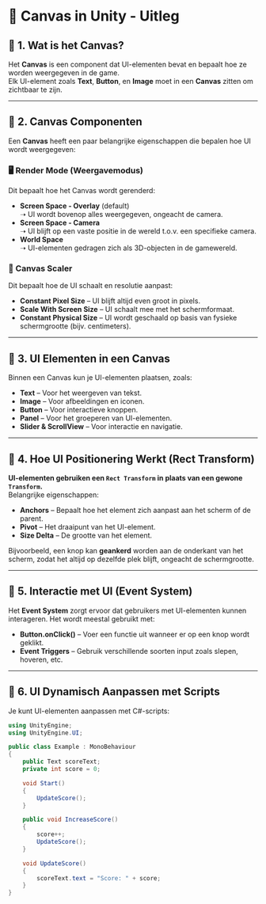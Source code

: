 # 🎨 Canvas in Unity - Uitleg

## 🔹 1. Wat is het Canvas?
Het **Canvas** is een component dat UI-elementen bevat en bepaalt hoe ze worden weergegeven in de game.  
Elk UI-element zoals **Text**, **Button**, en **Image** moet in een **Canvas** zitten om zichtbaar te zijn.

---

## 🔹 2. Canvas Componenten
Een **Canvas** heeft een paar belangrijke eigenschappen die bepalen hoe UI wordt weergegeven:

### 🖥️ Render Mode (Weergavemodus)
Dit bepaalt hoe het Canvas wordt gerenderd:
- **Screen Space - Overlay** (default)  
  ➝ UI wordt bovenop alles weergegeven, ongeacht de camera.  
- **Screen Space - Camera**  
  ➝ UI blijft op een vaste positie in de wereld t.o.v. een specifieke camera.  
- **World Space**  
  ➝ UI-elementen gedragen zich als 3D-objecten in de gamewereld.

### 📏 Canvas Scaler
Dit bepaalt hoe de UI schaalt en resolutie aanpast:
- **Constant Pixel Size** – UI blijft altijd even groot in pixels.  
- **Scale With Screen Size** – UI schaalt mee met het schermformaat.  
- **Constant Physical Size** – UI wordt geschaald op basis van fysieke schermgrootte (bijv. centimeters).

---

## 🔹 3. UI Elementen in een Canvas
Binnen een Canvas kun je UI-elementen plaatsen, zoals:
- **Text** – Voor het weergeven van tekst.  
- **Image** – Voor afbeeldingen en iconen.  
- **Button** – Voor interactieve knoppen.  
- **Panel** – Voor het groeperen van UI-elementen.  
- **Slider & ScrollView** – Voor interactie en navigatie.  

---

## 🔹 4. Hoe UI Positionering Werkt (Rect Transform)
**UI-elementen gebruiken een `Rect Transform` in plaats van een gewone `Transform`.**  
Belangrijke eigenschappen:
- **Anchors** – Bepaalt hoe het element zich aanpast aan het scherm of de parent.  
- **Pivot** – Het draaipunt van het UI-element.  
- **Size Delta** – De grootte van het element.  

Bijvoorbeeld, een knop kan **geankerd** worden aan de onderkant van het scherm, zodat het altijd op dezelfde plek blijft, ongeacht de schermgrootte.

---

## 🔹 5. Interactie met UI (Event System)
Het **Event System** zorgt ervoor dat gebruikers met UI-elementen kunnen interageren. Het wordt meestal gebruikt met:
- **Button.onClick()** – Voer een functie uit wanneer er op een knop wordt geklikt.  
- **Event Triggers** – Gebruik verschillende soorten input zoals slepen, hoveren, etc.  

---

## 🔹 6. UI Dynamisch Aanpassen met Scripts
Je kunt UI-elementen aanpassen met C#-scripts:

```csharp
using UnityEngine;
using UnityEngine.UI;

public class Example : MonoBehaviour
{
    public Text scoreText;
    private int score = 0;

    void Start()
    {
        UpdateScore();
    }

    public void IncreaseScore()
    {
        score++;
        UpdateScore();
    }

    void UpdateScore()
    {
        scoreText.text = "Score: " + score;
    }
}
